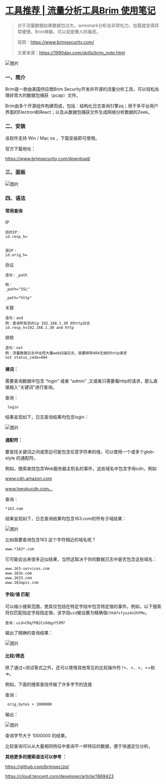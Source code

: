 # [工具推荐 | 流量分析工具Brim 使用笔记](https://mp.weixin.qq.com/s/4bLl4mvgP9vSDkrILO-NBQ)

> 对于流量数据如果数据包过大，wireshark分析会非常吃力，加载就变得异常缓慢，Brim神器，可以说是懒人的福音。
>
> 官网：https://www.brimsecurity.com/
>
> 文章来源：https://1990day.com/skills/brim_note.html

![图片](img/Brim2/0.jpg)



### 一、简介

Brim是一款由美国供应商Brim Security开发并开源的流量分析工具，可以轻松处理非常大的数据包捕获（pcap）文件。

Brim由多个开源组件构建而成，包括：结构化日志查询引擎zq；用于多平台用户界面的Electron和React；以及从数据包捕获文件生成网络分析数据的Zeek。

### 二、安装

该软件支持 Win / Mac os  ，下载安装即可使用。

官方下载地址：

https://www.brimsecurity.com/download/

### 三、面板

![图片](img/Brim2/1.jpg)



### 四、语法

#### 常用查询

IP

```abnf
目的IP：
id.resp_h=


源IP：
id.orig_h=
```

协议

```sqf
语句：_path

例：
_path="SSL"

_path="http"
```

关联

```armasm
语句：and 
例：查询所有目的ip 192.168.1.30 的http日志 
id.resp_h=192.168.1.30 and http
```

排除

```routeros
语句：not
例：流量数据日志中出现大量web扫描日志，我要排除404无效的http请求
not status_code=404
```

#### 裸词：

需要查询数据中包含 “login” 或者 “admin” ,又或者只需要看http的请求，那么直接输入“关键词”进行查询。

查询：

```ebnf
 login
```

结果呈现如下，日志查询结果均包含login：

![图片](img/Brim2/2.jpg)



#### **通配符：**

要查找关键词之间或旁边可能包含任意字符串的值，可以使用一个或多个glob-style 的通配符。

例如，搜索查找包含Web服务器主机名的事件，这些域名中包含字母cdn，例如

www.cdn.amazon.com

 www.herokucdn.com。

查询：

```avrasm
*163.com
```

结果呈现如下，日志查询结果均包含163.com的所有子域结果：

![图片](img/Brim2/3.jpg)



比如我要查询包含163 这个字符相近的域名呢？

```apache
www.*163*.com
```

它可能会出来很多近似结果，当然这取决于你的数据日志中是否包含这些域名：

```apache
www.163-services.com
www.163e.com
www.1633.com
www.163apis.com
```

#### 字段/值 匹配

可以缩小搜索范围，使其仅包括在特定字段中包含特定值的事件。例如，以下搜索将仅匹配指定字段指定值，该字段`uid`被设置为精确值`ChhAfsfyuz4n2hFMe`。

```routeros
查询：uid=CRqfPB2CsOdqyYSYM7
```

输出了精确的查询结果：

![图片](img/Brim2/4.jpg)



#### 比较/筛选

除了通过=测试等式之外，还可以使用其他常见的比较操作符 !=、<、>、<=和=>。

例如，下面的搜索查找传输了许多字节的连接

查询：

```apache
 orig_bytes > 1000000
```

输出：

![图片](img/Brim2/5.jpg)



查询字节大于 1000000 的结果。

比较查询可以从大量相同特征中查询不一样特征的数据，便于快速定位分析。

**其他更多的搜索语法可以参考 ：**

https://github.com/brimsec/zq/

https://cloud.tencent.com/developer/article/1669423




